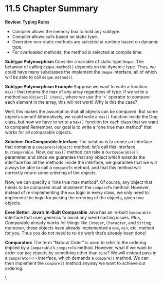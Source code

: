 # 11.5 Chapter Summary

**Review: Typing Rules**

* Compiler allows the memory box to hold any subtype.
* Compiler allows calls based on static type.
* Overriden non-static methods are selected at runtime based on dynamic type.
* For overloaded methods, the method is selected at compile time.

**Subtype Polymorphism** Consider a variable of static type `Deque`. The behavior of calling `deque.method()` depends on the dynamic type. Thus, we could have many subclasses the implement the `Deque` interface, all of which will be able to call `deque.method()`.

**Subtype Polymorphism Example** Suppose we want to write a function `max()` that returns the max of any array regardless of type. If we write a method `max(Object[] items)`, where we use the ‘>’ operator to compare each element in the array, this will not work! Why is this the case?

Well, this makes the assumption that all objects can be compared. But some objects cannot! Alternatively, we could write a `max()` function inside the Dog class, but now we have to write a `max()` function for each class that we want to compare! Remember, our goal is to write a “one true max method” that works for all comparable objects.

**Solution: OurComparable Interface** The solution is to create an interface that contains a `compareTo(Object)` method; let’s call this interface `OurComparable`. Now, our `max()` method can take a `OurComparable[]` parameter, and since we guarantee that any object which extends the interface has all the methods inside the interface, we guarantee that we will always be able to call a `compareTo` method, and that this method will correctly return some ordering of the objects.

Now, we can specify a “one true max method”. Of course, any object that needs to be compared must implement the `compareTo` method. However, instead of re-implementing the `max` logic in every class, we only need to implement the logic for picking the ordering of the objects, given two objects.

**Even Better: Java’s In-Built Comparable** Java has an in-built `Comparable` interface that uses generics to avoid any weird casting issues. Plus, Comparable already works for things like `Integer`, `Character`, and `String`; moreover, these objects have already implemented a `max`, `min`, etc. method for you. Thus you do not need to re-do work that’s already been done!

**Comparators** The term “Natural Order” is used to refer to the ordering implied by a `Comparable`’s `compareTo` method. However, what if we want to order our `Dog` objects by something other than `size`? We will instead pass in a `Comparator<T>` interface, which demands a `compare()` method. We can then implement the `compare()` method anyway we want to achieve our ordering.

\
